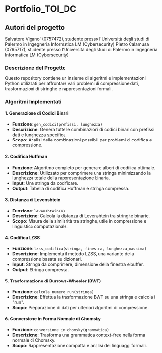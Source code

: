 # Portfolio_TOI_DC
## Autori del progetto
Salvatore Vigano' (0757472), studente presso l'Università degli studi di Palermo in Ingegneria Informatica LM (Cybersecurity)
Pietro Calamusa (0765717), studente presso l'Università degli studi di Palermo in Ingegneria Informatica LM (Cybersecurity)

### Descrizione del Progetto
Questo repository contiene un insieme di algoritmi e implementazioni Python utilizzati per affrontare vari problemi di compressione dati, trasformazioni di stringhe e rappresentazioni formali.

### Algoritmi Implementati

#### 1. Generazione di Codici Binari
- **Funzione**: `gen_codici(prefissi, lunghezza)`
- **Descrizione**: Genera tutte le combinazioni di codici binari con prefissi dati e lunghezza specifica.
- **Scopo**: Analisi delle combinazioni possibili per problemi di codifica e compressione.

#### 2. Codifica Huffman
- **Funzione**: Algoritmo completo per generare alberi di codifica ottimale.
- **Descrizione**: Utilizzato per comprimere una stringa minimizzando la lunghezza totale della rappresentazione binaria.
- **Input**: Una stringa da codificare.
- **Output**: Tabella di codifica Huffman e stringa compressa.

#### 3. Distanza di Levenshtein
- **Funzione**: `levenshtein(n)`
- **Descrizione**: Calcola la distanza di Levenshtein tra stringhe binarie.
- **Scopo**: Misura della similarità tra stringhe, utile in compressione e linguistica computazionale.

#### 4. Codifica LZSS
- **Funzione**: `lzss_codifica(stringa, finestra, lunghezza_massima)`
- **Descrizione**: Implementa il metodo LZSS, una variante della compressione basata su dizionari.
- **Input**: Stringa da comprimere, dimensione della finestra e buffer.
- **Output**: Stringa compressa.

#### 5. Trasformazione di Burrows-Wheeler (BWT)
- **Funzione**: `calcola_numero_run(stringa)`
- **Descrizione**: Effettua la trasformazione BWT su una stringa e calcola i "run".
- **Scopo**: Preparazione di dati per ulteriori algoritmi di compressione.

#### 6. Conversione in Forma Normale di Chomsky
- **Funzione**: `conversione_in_chomsky(grammatica)`
- **Descrizione**: Trasforma una grammatica context-free nella forma normale di Chomsky.
- **Scopo**: Rappresentazione compatta e analisi dei linguaggi formali.